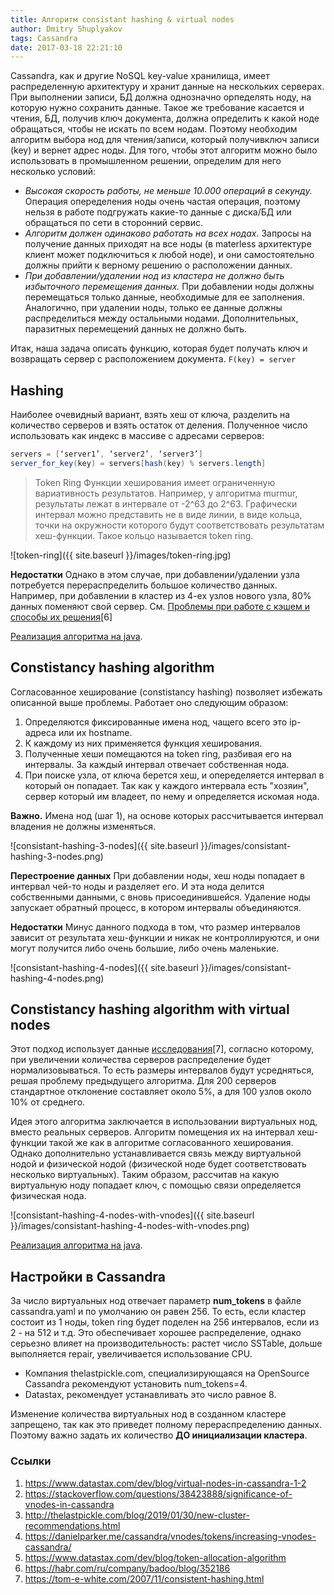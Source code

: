```yaml
---
title: Алгоритм consistant hashing & virtual nodes
author: Dmitry Shuplyakov
tags: Cassandra
date: 2017-03-18 22:21:10
---
```


Cassandra, как и другие NoSQL key-value хранилища, имеет распределенную архитектуру и хранит данные на нескольких серверах. При выполнении записи, БД должна однозначно орпеделять ноду, на которую нужно сохранить данные. Такое же требование касается и чтения, БД, получив ключ документа, должна определить к какой ноде обращаться, чтобы не искать по всем нодам. Поэтому необходим алгоритм выбора нод для чтения/записи, который получивключ записи (key) и вернет адрес ноды. Для того, чтобы этот алгоритм можно было использовать в промышленном решении, определим для него несколько условий:
- *Высокая скорость работы, не меньше 10.000 операций в секунду.*
Операция опеределения ноды очень частая операция, поэтому нельзя в работе подгружать какие-то данные с диска/БД или обращаться по сети в сторонний сервис.
- *Алгоритм должен одинаково работать на всех нодах.*
Запросы на получение данных приходят на все ноды (в materless архитектуре клиент может подключиться к любой ноде), и они самостоятельно должны прийти к верному решению о расположении данных. 
- *При добавлении/удалении нод из кластера не должно быть избыточного перемещения данных.*
При добавлении ноды должны перемещаться только данные, необходимые для ее заполнения. Аналогично, при удалении ноды, только ее данные должны распределиться между остальными нодами. Дополнительных, паразитных перемещений данных не должно быть.

Итак, наша задача описать функцию, которая будет получать ключ и возвращать сервер с расположением документа. 
```F(key) = server```

<!-- more -->

## Hashing
Наиболее очевидный вариант, взять хеш от ключа, разделить на количество серверов и взять остаток от деления. Полученное число использовать как индекс в массиве с адресами серверов:

```java
servers = [‘server1’, ‘server2’, ‘server3’]
server_for_key(key) = servers[hash(key) % servers.length]
```

> Token Ring
Функции хеширования имеет ограниченную вариативность результатов. Например, у алгоритма murmur, результаты лежат в интервале от -2^63 до 2^63. Графически интервал можно представить не в виде линии, в виде кольца, точки на окружности которого будут соответствовать результатам хеш-функции. Такое кольцо называется token ring.

![token-ring]({{ site.baseurl }}/images/token-ring.jpg)  

**Недостатки**
Однако в этом случае, при добавлении/удалении узла потребуется перераспределить большое количество данных. Например, при добавлении в кластер из 4-ех узлов нового узла, 80% данных поменяют свой сервер. См. [Проблемы при работе с кэшем и способы их решения](https://habr.com/ru/company/badoo/blog/352186)[6]

[Реализация алгоритма на java](https://programmer.help/blogs/consistency-hash-algorithm-principle-and-java-implementation.html).


## Сonstistancy hashing algorithm
Согласованное хеширование (constistancy hashing) позволяет избежать описанной выше проблемы. Работает оно следующим образом:
1. Определяются фиксированные имена нод, чащего всего это ip-адреса или их hostname.
2. К каждому из них применяется функция хеширования.
3. Полученные хеши помещаются на token ring, разбивая его на интервалы. За каждый интервал отвечает собственная нода. 
4. При поиске узла, от ключа берется хеш, и опеределяется интервал в который он попадает. Так как у каждого интервала есть "хозяин", сервер который им владеет, по нему и определяется искомая нода.

**Важно.** Имена нод (шаг 1), на основе которых рассчитывается интервал владения не должны изменяться.

![consistant-hashing-3-nodes]({{ site.baseurl }}/images/consistant-hashing-3-nodes.png)  

**Перестроение данных**
При добавлении ноды, хеш ноды попадает в интервал чей-то ноды и разделяет его. И эта нода делится собственными данными, с вновь присоединившейся. 
Удаление ноды запускает обратный процесс, в котором интервалы объединяются.

**Недостатки**
Минус данного подхода в том, что размер интервалов зависит от результата хеш-функции и никак не контроллируются, и они могут получится либо очень большие, либо очень маленькие.

![consistant-hashing-4-nodes]({{ site.baseurl }}/images/consistant-hashing-4-nodes.png)  


## Сonstistancy hashing algorithm with virtual nodes
Этот подход использует данные [исследования](https://tom-e-white.com/2007/11/consistent-hashing.html)[7], согласно которому, при увеличении количества серверов распределение будет нормализовываться. То есть размеры интервалов будут усредняться, решая проблему предыдущего алгоритма.
Для 200 серверов стандартное отклонение составляет около 5%, а для 100 узлов около 10% от среднего.

Идея этого алгоритма заключается в использовании виртуальных нод, вместо реальных серверов. Алгоритм помещения их на интервал хеш-функции такой же как в алгоритме согласованного хеширования. Однако дополнительно устанавливается связь между виртуальной нодой и физической нодой (физической ноде будет соответствовать несколько виртуальных). Таким образом, рассчитав на какую виртуальную ноду попадает ключ, с помощью связи определяется физическая нода.

![consistant-hashing-4-nodes-with-vnodes]({{ site.baseurl }}/images/consistant-hashing-4-nodes-with-vnodes.png)  

[Реализация алгоритма на java](https://programmer.help/blogs/consistency-hash-algorithm-principle-and-java-implementation.html).

## Настройки в Cassandra

За число виртуальных нод отвечает параметр **num_tokens** в файле cassandra.yaml и по умолчанию он равен 256. То есть, если кластер состоит из 1 ноды, token ring будет поделен на 256 интервалов, если из 2 - на 512 и т.д. Это обеспечивает хорошее распределение, однако серьезно влияет на производительность:
растет число SSTable, дольше выполняется repair, увеличивается использование CPU. 
- Компания thelastpickle.com, специализирующаяся на OpenSource Cassandra рекомендуют установить num_tokens=4. 
- Datastax, рекомендует устанавливать это число равное 8. 

Изменение количества виртуальных нод в созданном кластере запрещено, так как это приведет полному перераспределению данных. Поэтому важно задать их количество **ДО инициализации кластера**.

### Ссылки
1. https://www.datastax.com/dev/blog/virtual-nodes-in-cassandra-1-2
2. https://stackoverflow.com/questions/38423888/significance-of-vnodes-in-cassandra
3. http://thelastpickle.com/blog/2019/01/30/new-cluster-recommendations.html
4. https://danielparker.me/cassandra/vnodes/tokens/increasing-vnodes-cassandra/
5. https://www.datastax.com/dev/blog/token-allocation-algorithm
6. https://habr.com/ru/company/badoo/blog/352186
7. https://tom-e-white.com/2007/11/consistent-hashing.html
